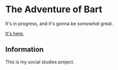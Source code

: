 # The Adventure of Bart

It's in progress, and it's gonna be *somewhat* great.


[It's here.](http://nitrodragon.github.io/SS)
## Information
This is my social studies project.
